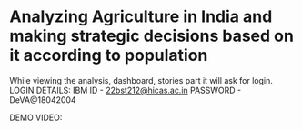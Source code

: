 # Analyzing Agriculture in India and making strategic decisions based on it according to population

While viewing the analysis, dashboard, stories part it will ask for login.
LOGIN DETAILS:
IBM ID - 22bst212@hicas.ac.in
PASSWORD - DeVA@18042004

DEMO VIDEO: 

